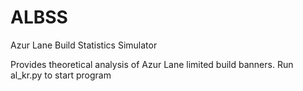# ALBSS
Azur Lane Build Statistics Simulator

Provides theoretical analysis of Azur Lane limited build banners.
Run al_kr.py to start program
